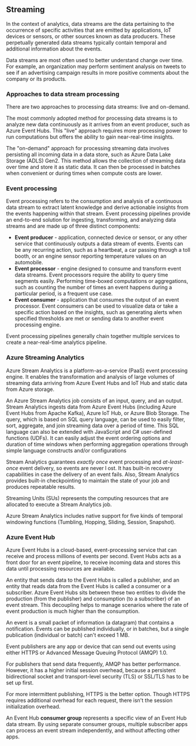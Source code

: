 ## Streaming

In the context of analytics, data streams are the data pertaining to the occurrence of specific activities that are emitted by applications, IoT devices or sensors, or other sources known as data producers. These perpetually generated data streams typically contain temporal and additional information about the events.

Data streams are most often used to better understand change over time. For example, an organization may perform sentiment analysis on tweets to see if an advertising campaign results in more positive comments about the company or its products.

### Approaches to data stream processing

There are two approaches to processing data streams: live and on-demand.

The most commonly adopted method for processing data streams is to analyze new data continuously as it arrives from an event producer, such as Azure Event Hubs. This "live" approach requires more processing power to run computations but offers the ability to gain near-real-time insights. 

The "on-demand" approach for processing streaming data involves persisting all incoming data in a data store, such as Azure Data Lake Storage (ADLS) Gen2. This method allows the collection of streaming data over time and store it as static data. It can then be processed in batches when convenient or during times when compute costs are lower.

### Event processing

Event processing refers to the consumption and analysis of a continuous data stream to extract latent knowledge and derive actionable insights from the events happening within that stream. Event processing pipelines provide an end-to-end solution for ingesting, transforming, and analyzing data streams and are made up of three distinct components:

- **Event producer** - application, connected device or sensor, or any other service that continuously outputs a data stream of events. Events can be any recurring action, such as a heartbeat, a car passing through a toll booth, or an engine sensor reporting temperature values on an automobile.
- **Event processor** - engine designed to consume and transform event data streams. Event processors require the ability to query time segments easily. Performing time-boxed computations or aggregations, such as counting the number of times an event happens during a particular period, is a frequent use case. 
- **Event consumer** -  application that consumes the output of an event processor. Event consumers can be used to visualize data or take a specific action based on the insights, such as generating alerts when specified thresholds are met or sending data to another event processing engine.

Event processing pipelines generally chain together multiple services to create a near-real-time analytics pipeline. 

### Azure Streaming Analytics

Azure Stream Analytics is a platform-as-a-service (PaaS) event processing engine. It enables the transformation and analysis of large volumes of streaming data arriving from Azure Event Hubs and IoT Hub and static data from Azure storage. 

An Azure Stream Analytics job consists of an input, query, and an output. Stream Analytics ingests data from Azure Event Hubs (including Azure Event Hubs from Apache Kafka), Azure IoT Hub, or Azure Blob Storage. The query, which is based on SQL query language, can be used to easily filter, sort, aggregate, and join streaming data over a period of time. This SQL language can also be extended with JavaScript and C# user-defined functions (UDFs). It can easily adjust the event ordering options and duration of time windows when performing aggregation operations through simple language constructs and/or configurations

Stream Analytics guarantees *exactly once* event processing and *at-least-once* event delivery, so events are never l
ost. It has built-in recovery capabilities in case the delivery of an event fails. Also, Stream Analytics provides built-in checkpointing to maintain the state of your job and produces repeatable results.

Streaming Units (SUs) represents the computing resources that are allocated to execute a Stream Analytics job.

Azure Stream Analytics includes native support for five kinds of temporal windowing functions (Tumbling, Hopping, Sliding, Session, Snapshot).

### Azure Event Hub

Azure Event Hubs is a cloud-based, event-processing service that can receive and process millions of events per second. Event Hubs acts as a front door for an event pipeline, to receive incoming data and stores this data until processing resources are available.

An entity that sends data to the Event Hubs is called a publisher, and an entity that reads data from the Event Hubs is called a consumer or a subscriber. Azure Event Hubs sits between these two entities to divide the production (from the publisher) and consumption (to a subscriber) of an event stream. This decoupling helps to manage scenarios where the rate of event production is much higher than the consumption. 

An event is a small packet of information (a datagram) that contains a notification. Events can be published individually, or in batches, but a single publication (individual or batch) can't exceed 1 MB.

Event publishers are any app or device that can send out events using either HTTPS or Advanced Message Queuing Protocol (AMQP) 1.0.

For publishers that send data frequently, AMQP has better performance. However, it has a higher initial session overhead, because a persistent bidirectional socket and transport-level security (TLS) or SSL/TLS has to be set up first.

For more intermittent publishing, HTTPS is the better option. Though HTTPS requires additional overhead for each request, there isn't the session initialization overhead.

An Event Hub **consumer group** represents a specific view of an Event Hub data stream. By using separate consumer groups, multiple subscriber apps can process an event stream independently, and without affecting other apps. 